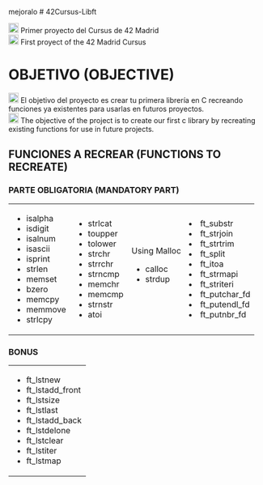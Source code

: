 mejoralo # 42Cursus-Libft
<p>
<img src="https://cdn-icons-png.flaticon.com/512/317/317316.png" width="20px"/> Primer proyecto del Cursus de 42 Madrid<br>
<img src="https://cdn-icons-png.flaticon.com/512/6737/6737832.png"width="20px"/> First proyect of the 42 Madrid Cursus
</p>
<h1>OBJETIVO (OBJECTIVE)</h1>
<p>
<img src="https://cdn-icons-png.flaticon.com/512/317/317316.png" width="20px"/> El objetivo del proyecto es crear tu primera librería en C recreando funciones ya existentes para usarlas en futuros proyectos.<br>
<img src="https://cdn-icons-png.flaticon.com/512/6737/6737832.png"width="20px"/> The objective of the project is to create our first c library by recreating existing functions for use in future projects.
</p>

<!DOCTYPE html>
<html>
<head>
</head>
<body>
<h2>FUNCIONES A RECREAR (FUNCTIONS TO RECREATE)</h2>
<h3>PARTE OBLIGATORIA (MANDATORY PART)</h3>
<p>
<table>
<tr>
<td>
<ul>
<li>isalpha</li>
<li>isdigit</li>
<li>isalnum</li>
<li>isascii</li>
<li>isprint</li>
<li>strlen</li>
<li>memset</li>
<li>bzero</li>
<li>memcpy</li>
<li>memmove</li>
<li>strlcpy</li>
</ul>
</td>
<td>
<ul>
<li>strlcat</li>
<li>toupper</li>
<li>tolower</li>
<li>strchr</li>
<li>strrchr</li>
<li>strncmp</li>
<li>memchr</li>
<li>memcmp</li>
<li>strnstr</li>
<li>atoi</li>
</ul>
</td>
<td>
Using Malloc
<ul>
<li>calloc</li>
<li>strdup</li>
</ul>
</td>
<td>
<li>ft_substr</li>
<li>ft_strjoin</li>
<li>ft_strtrim</li>
<li>ft_split</li>
<li>ft_itoa</li>
<li>ft_strmapi</li>
<li>ft_striteri</li>
<li>ft_putchar_fd</li>
<li>ft_putendl_fd</li>
<li>ft_putnbr_fd</li>
</td>
</tr>
</table>
</p>
<h3 class="bonus">BONUS</h3>
<table>
<tr>
<td>
<ul>
<li>ft_lstnew</li>
<li>ft_lstadd_front</li>
<li>ft_lstsize</li>
<li>ft_lstlast</li>
<li>ft_lstadd_back</li>
<li>ft_lstdelone</li>
<li>ft_lstclear</li>
<li>ft_lstiter</li>
<li>ft_lstmap</li>
</ul>
</td>
</tr>
</table>
</body>
</html>

